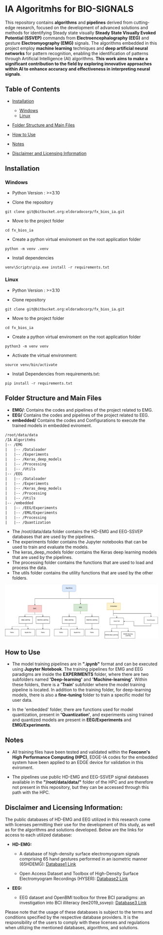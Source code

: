 # IA Algoritmhs for BIO-SIGNALS

This repository contains **algorithms** and **pipelines** derived from cutting-edge research, focused on the development of advanced solutions and methods for identifying Steady state visually **Steady State Visually Evoked Potential (SSVEP)** commands from **Electroencephalography (EEG)** and gesture **Electromyography (EMG)** signals. The algorithms embedded in this project employ **machine learning** techniques and **deep artificial neural networks** for pattern recognition, enabling the identification of patterns through Artificial Intelligence (AI) algorithms. **This work aims to make a significant contribution to the field by exploring innovative approaches within AI to enhance accuracy and effectiveness in interpreting neural signals**.

## Table of Contents

- [Installation](#1)

    - [Windows](#1-1)
    - [Linux](#1-2)

- [Folder Structure and Main Files](#2)
- [How to Use](#3)
- [Notes](#4)
- [Disclaimer and Licensing Information](#5)

<a name="1"></a>

## Installation

<a name="1-2"></a>

### Windows
* Python Version : >=3.10

* Clone the repository
```
git clone git@bitbucket.org:eldoradocorp/fx_bios_ia.git
```

* Move to the project folder  
```
cd fx_bios_ia
```

* Create a python virtual enviroment on the root application folder  
```
python -m venv .venv
```

* Install dependencies
```  
venv\Scripts\pip.exe install -r requirements.txt
```

<a name="1-3"></a>

### Linux
* Python Version : >=3.10

* Clone repository
```
git clone git@bitbucket.org:eldoradocorp/fx_bios_ia.git
```

* Move to the project folder  
```
cd fx_bios_ia
```

* Create a python virtual enviroment on the root application folder  
```
python3 -m venv venv

```
* Activate the virtual environment:
```  
source venv/bin/activate
``` 

* Install Dependencies from requirements.txt:
```  
pip install -r requirements.txt
```  
<a name="2"></a>

## Folder Structure and Main Files

* **EMG/**: Contains the codes and pipelines of the project related to EMG.
* **EEG/** Contains the codes and pipelines of the project related to EEG.
* **embedded/** Contains the codes and Configurations to execute the trained models in embedded eviroment.

``` 
/root/data/data 
/IA Algoritmhs 
|-- /EMG
|   |-- /Dataloader
|   |-- /Experiments
|   |-- /Keras_deep_models
|   |-- /Processing
|   |-- /Utils
|-- /EEG
|   |-- /Dataloader
|   |-- /Experiments
|   |-- /Keras_deep_models
|   |-- /Processing
|   |-- /Utils
|-- /embedded
|   |-- /EEG/Experiments
|   |-- /EMG/Experiments	
|   |-- /Processing	
|   |-- /Quantization
```  

- The /root/data/data folder contains the HD-EMG and EEG-SSVEP databases that are used by the pipelines.
- The experiments folder contains the Jupyter notebooks that can be used to train and evaluate the models.
- The keras_deep_models folder contains the Keras deep learning models that are used by the pipelines.
- The processing folder contains the functions that are used to load and process the data.
- The utils folder contains the utility functions that are used by the other folders.

![Image_of_folders_and_algrithms](algorithms_organization.png)

<a name="3"></a>

## How to Use

- The model training pipelines are in **".ipynb"** format and can be executed using **Jupyter Notebook**.
The training pipelines for EMG and EEG paradigms are inside the **EXPERIMENTS** folder, where there are two subfolders named **'Deep-learning'** and **'Machine-learning'**. Within these folders, there is a **'Train'** subfolder where the model training pipeline is located. In addition to the training folder, for deep-learning models, there is also a **fine-tuning** folder to train a specific model for user data.

- In the 'embedded' folder, there are functions used for model quantization, present in **'Quantization'**, and experiments using trained and quantized models are present in **EEG/Experiments** and **EMG/Experiments**.

<a name="4"></a>

## Notes

- All training files have been tested and validated within the **Foxconn's High Performance Computing (HPC)**, EDGE-IA codes for the embedded system have been applied to an EDGE device for validation in this eviroment.

- The pipelines use public HD-EMG and EEG-SSVEP signal databases available in the **"/root/data/data/"** folder of the HPC and are therefore not present in this repository, but they can be accessed through this path with the HPC.

<a name="5"></a>

## Disclaimer and Licensing Information:

The public databases of HD-EMG and EEG utilized in this research come with licenses permitting their use for the development of this study, as well as for the algorithms and solutions developed. Below are the links for access to each utilized database:

- **HD-EMG:**
   - A database of high-density surface electromyogram signals comprising 65 hand gestures performed in an isometric manner (65HDEMG): [Database1 Link](https://springernature.figshare.com/collections/A_database_of_high-density_surface_electromyogram_signals_comprising_65_hand_gestures_performed_in_an_isometric_manner/5090861)
   
   - Open Access Dataset and Toolbox of High-Density Surface Electromyogram Recordings (HYSER): [Database2 Link](https://www.physionet.org/content/hd-semg/1.0.0/)

- **EEG:**
    - EEG dataset and OpenBMI toolbox for three BCI paradigms: an investigation into BCI illiteracy (lee2019_ssvep): [Database3 Link](https://academic.oup.com/gigascience/article/8/5/giz002/5304369?login=false)

Please note that the usage of these databases is subject to the terms and conditions specified by the respective database providers. It is the responsibility of the users to comply with these licenses and regulations when utilizing the mentioned databases, algorithms, and solutions.
